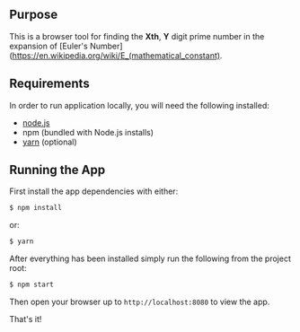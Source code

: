 ## Purpose

This is a browser tool for finding the __Xth__, __Y__ digit prime
number in the expansion of
[Euler's Number](https://en.wikipedia.org/wiki/E_(mathematical_constant).

## Requirements

In order to run application locally, you will need the following
installed:

- [node.js](https://nodejs.org/en/download/)
- npm (bundled with Node.js installs)
- [yarn](https://yarnpkg.com/lang/en/docs/install/) (optional)

## Running the App

First install the app dependencies with either:

```sh
$ npm install
```

or:

```sh
$ yarn
```
After everything has been installed simply run the following from the
project root:

```sh
$ npm start
```

Then open your browser up to `http://localhost:8080` to view the app.

That's it!
